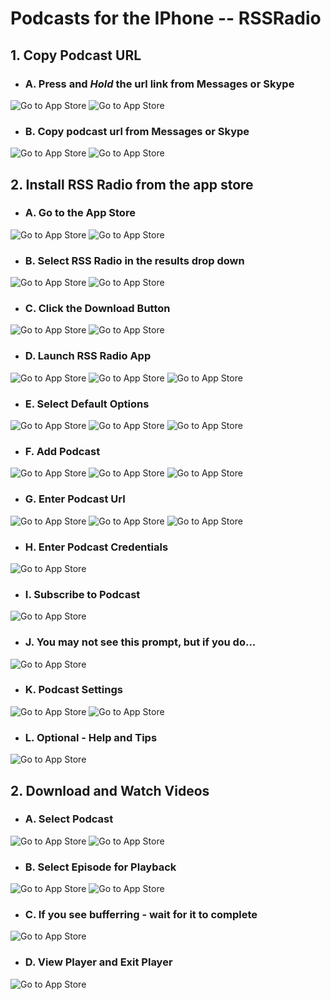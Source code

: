 # Podcasts for the IPhone -- RSSRadio

## 1. Copy Podcast URL

* ### A. Press and ___Hold___ the url link from Messages or Skype

![Go to App Store](images/Messages01.png)
![Go to App Store](images/Skype03.png)

* ### B. Copy podcast url from Messages or Skype

![Go to App Store](images/Messages02.png)
![Go to App Store](images/Skype01.png)

## 2. Install RSS Radio from the app store

* ### A. Go to the App Store
![Go to App Store](images/HomeScreen01.png)
![Go to App Store](images/AppStore01.png)

* ### B. Select RSS Radio in the results drop down

![Go to App Store](images/AppStore02.png)
![Go to App Store](images/AppStore03.png)

* ### C. Click the Download Button
![Go to App Store](images/AppStore06.png)
![Go to App Store](images/AppStore07.png)

* ### D. Launch RSS Radio App
![Go to App Store](images/HomeScreen02.png)
![Go to App Store](images/AppStore09.png)
![Go to App Store](images/AppStore10.png)

* ### E. Select Default Options
![Go to App Store](images/RssRadio01.png)
![Go to App Store](images/RssRadio02.png)
![Go to App Store](images/RssRadio03.png)

* ### F. Add Podcast
![Go to App Store](images/RssRadio04.png)
![Go to App Store](images/RssRadio18.png)
![Go to App Store](images/RssRadio05.png)

* ### G. Enter Podcast Url
![Go to App Store](images/RssRadio19.png)
![Go to App Store](images/RssRadio06.png)
![Go to App Store](images/RssRadio20.png)

* ### H. Enter Podcast Credentials
![Go to App Store](images/RssRadio21.png)

* ### I. Subscribe to Podcast
![Go to App Store](images/RssRadio09.png)

* ### J. You may not see this prompt, but if you do...
![Go to App Store](images/RssRadio22.png)

* ### K. Podcast Settings
![Go to App Store](images/RssRadio10.png)
![Go to App Store](images/RssRadio11.png)

* ### L. Optional - Help and Tips
![Go to App Store](images/RssRadio12.png)

## 2. Download and Watch Videos

* ### A. Select Podcast
![Go to App Store](images/RssRadio13.png)
![Go to App Store](images/RssRadio14.png)

* ### B. Select Episode for Playback
![Go to App Store](images/RssRadio15.png)
![Go to App Store](images/RssRadio16.png)

* ### C. If you see bufferring - wait for it to complete
![Go to App Store](images/RssRadio23.png)

* ### D. View Player and Exit Player
![Go to App Store](images/RssRadio17.png)

